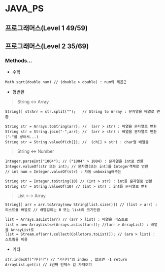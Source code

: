# JAVA_PS
## 프로그래머스(Level 1 49/59)
## 프로그래머스(Level 2 35/69)
### Methods...
+ 수학
```
Math.sqrt(double num) // (double > double) : num의 제곱근
```
+ 형변환
> String <-> Array
```
String[] strArr = str.split("");   // String to Array : 문자열을 배열로 변환

String str = Arrays.toString(arr); //  (arr > str) : 배열을 문자열로 변환
String str = String.join("-",arr); //  (arr > str) : 배열을 문자열로 변환("-"를 넣어서...)
String str = String.valueOf(ch[]); //  (ch[] > str) : char형 배열을 
```
> String <-> Number
```
Integer.parseInt("1004"); // ("1004" > 1004) : 문자열을 int로 변환
Integer.valueOf(str 또는 int); // 문자열(또는 int)를 Integer객체로 변환
// int num = Integer.valueOf(str) : 자동 unboxing해주는 

String str = Integer.toString(10) // (int > str) : int를 문자열로 변환
String str = String.valueOf(10) // (int > str) : int를 문자열로 변환 
```
> List <--> Array
```
String[] arr = arr.toArray(new String[list.size()]) // (list > arr) : 리스트를 배열로 // 배열길이는 0 또는 list의 크기만큼 

list = Arrays.asList(arr) // (arr > list) : 배열을 리스트로
list = new ArrayList<>(Arrays.asList(arr)); //(arr > ArrayList) : 배열을 ArrayList로
list = Stream.of(arr).collect(Colletors.toList()); // (ara > list) : 스트림을 이용
```
+ 기타
```
str.indexOf("가나다") // "가나다"의 index , 없으면 -1 return
ArrayList.get(i) // i번째 인덱스 값 가져오기
```
